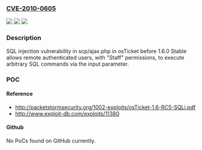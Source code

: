 ### [CVE-2010-0605](https://cve.mitre.org/cgi-bin/cvename.cgi?name=CVE-2010-0605)
![](https://img.shields.io/static/v1?label=Product&message=n%2Fa&color=blue)
![](https://img.shields.io/static/v1?label=Version&message=n%2Fa&color=blue)
![](https://img.shields.io/static/v1?label=Vulnerability&message=n%2Fa&color=brighgreen)

### Description

SQL injection vulnerability in scp/ajax.php in osTicket before 1.6.0 Stable allows remote authenticated users, with "Staff" permissions, to execute arbitrary SQL commands via the input parameter.

### POC

#### Reference
- http://packetstormsecurity.org/1002-exploits/osTicket-1.6-RC5-SQLi.pdf
- http://www.exploit-db.com/exploits/11380

#### Github
No PoCs found on GitHub currently.

